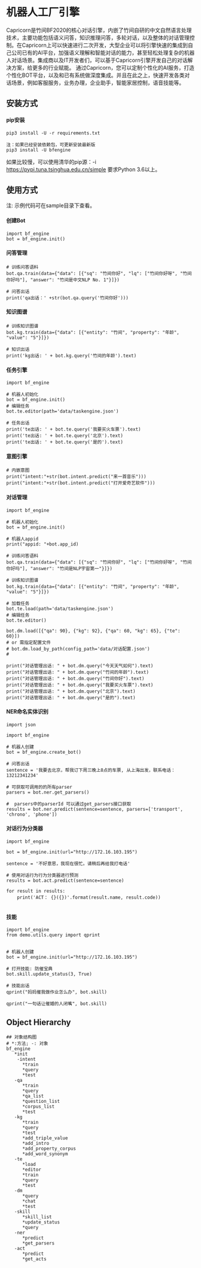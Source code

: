 # 机器人工厂引擎
Capricorn是竹间BF2020的核心对话引擎，内嵌了竹间自研的中文自然语言处理技术，主要功能包括语义问答，知识推理问答，多轮对话，以及整体的对话管理控制。在Capricorn上可以快速进行二次开发，大型企业可以将引擎快速的集成到自己公司已有的AI平台，加强语义理解和智能对话的能力，甚至轻松处理复杂的机器人对话场景。集成商以及IT开发者们，可以基于Capricorn引擎开发自己的对话解决方案，给更多的行业赋能。
通过Capricorn，您可以定制个性化的AI服务，打造个性化BOT平台，以及和已有系统做深度集成。并且在此之上，快速开发各类对话场景，例如客服服务，业务办理，企业助手，智能家居控制，语音技能等。

## 安装方式
#### pip安装
```shell
pip3 install -U -r requirements.txt

注：如果已经安装依赖包，可更新安装最新版 
pip3 install -U bfengine

```
如果比较慢，可以使用清华的pip源：-i https://pypi.tuna.tsinghua.edu.cn/simple
要求Python 3.6以上。

## 使用方式
注: 示例代码可在sample目录下查看。
####  创建Bot

```
import bf_engine
bot = bf_engine.init()
```

#### 问答管理
```
# 训练问答语料
bot.qa.train(data={"data": [{"sq": "竹间你好", "lq": ["竹间你好呀", "竹间你好吗"], "answer": "竹间是中文NLP No. 1"}]})

# 问答出话
print('qa出话：' +str(bot.qa.query('竹间你好')))
```

#### 知识图谱
```
# 训练知识图谱
bot.kg.train(data={"data": [{"entity": "竹间", "property": "年龄", "value": "5"}]})

# 知识出话
print('kg出话: ' + bot.kg.query('竹间的年龄').text)
```

#### 任务引擎

```
import bf_engine

# 机器人初始化
bot = bf_engine.init()
# 编辑任务
bot.te.editor(path='data/taskengine.json')

# 任务出话
print('te出话: ' + bot.te.query('我要买火车票').text)
print('te出话: ' + bot.te.query('北京').text)
print('te出话: ' + bot.te.query('是的').text)
```

#### 意图引擎

```
# 内嵌意图
print("intent:"+str(bot.intent.predict("来一首音乐")))
print("intent:"+str(bot.intent.predict("打开爱奇艺软件")))
```
#### 对话管理
```
import bf_engine

# 机器人初始化
bot = bf_engine.init()

# 机器人appid
print("appid: "+bot.app_id)

# 训练问答语料
bot.qa.train(data={"data": [{"sq": "竹间你好", "lq": ["竹间你好呀", "竹间你好吗"], "answer": "竹间是NLP宇宙第一"}]})

# 训练知识图谱
bot.kg.train(data={"data": [{"entity": "竹间", "property": "年龄", "value": "5"}]})

# 加载任务
bot.te.load(path='data/taskengine.json')
# 编辑任务
bot.te.editor()

bot.dm.load([{"qa": 90}, {"kg": 92}, {"qa": 60, "kg": 65}, {"te": 60}])
# or 需指定配置文件
# bot.dm.load_by_path(config_path='data/对话配置.json')
#

print("对话管理出话: " + bot.dm.query("今天天气如何").text)
print("对话管理出话: " + bot.dm.query("竹间的年龄").text)
print("对话管理出话: " + bot.dm.query("竹间你好").text)
print("对话管理出话: " + bot.dm.query("我要买火车票").text)
print("对话管理出话: " + bot.dm.query("北京").text)
print("对话管理出话: " + bot.dm.query("是的").text)

```

#### NER命名实体识别
```
import json

import bf_engine

# 机器人创建
bot = bf_engine.create_bot()

# 问答出话
sentence = '我要去北京，帮我订下周三晚上8点的车票, 从上海出发，联系电话：13212341234'

# 可获取可调用的的所有parser
parsers = bot.ner.get_parsers()

#  parsers中的parserId 可以通过get_parsers接口获取
results = bot.ner.predict(sentence=sentence, parsers=['transport', 'chrono', 'phone'])
```
#### 对话行为分类器

```
import bf_engine

bot = bf_engine.init(url="http://172.16.103.195")

sentence = '不好意思，我现在很忙。请稍后再给我打电话'

# 使用对话行为行为分类器进行预测
results = bot.act.predict(sentence=sentence)

for result in results:
    print('ACT： {}({})'.format(result.name, result.code))


```

#### 技能
```
import bf_engine
from demo.utils.query import qprint


# 机器人创建
bot = bf_engine.init(url="http://172.16.103.195")

# 打开技能: 防催宝典
bot.skill.update_status(3, True)

# 技能出话
qprint("妈妈催我做作业怎么办", bot.skill)

qprint("一句话让催婚的人闭嘴", bot.skill)

```

## Object Hierarchy

```
## 对象结构图
# *:方法; -: 对象
bf_engine
   *init
    -intent
      *train
      *query
      *test
   -qa
      *train
      *query
      *qa_list
      *question_list
      *corpus_list
      *test
   -kg
      *train
      *query
      *test
      *add_triple_value
      *add_intro
      *add_property_corpus
      *add_word_synonym
   -te
      *load
      *editor
      *train
      *query
      *test
   -dm
      *query
      *chat
      *test
   -skill
      *skill_list
      *update_status
      *query
   -ner
      *predict
      *get_parsers
   -act
      *predict
      *get_acts
```

